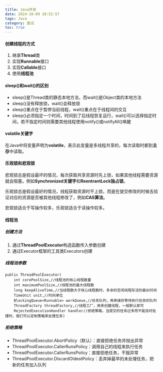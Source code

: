 ```yaml
---
title: Java并发
date: 2024-10-09 10:52:57
tags: Java
category: 面试
toc: true
---
```


#### 创建线程的方式

1. 继承**Thread**类
2. 实现**Runnable**接口
3. 实现**Callable**接口
4. 使用**线程池**

#### sleep()和wait()的区别

* sleep()是Thread类的静态本地方法，而wait()是Object类的本地方法
* sleep()没有释放锁，wait()会释放锁
* sleep()重点在于暂停当前线程，wait()重点在于线程间的交互
* sleep()必须指定一个时间，时间到了后线程恢复运行，wait()可以选择指定时间，若不指定时间则需要其他线程使用notify()或notifyAll()唤醒

#### volatile关键字

在Java中将变量声明为**volatile**，表示此变量是多线程共享的，每次读取时都到**主存**中读取。



#### 乐观锁和悲观锁

悲观锁总是假设最坏的情况，每次获取共享资源时先上锁，如果其他线程需要资源就会阻塞。例如**Synchronized关键字**和**ReentrantLock独占锁**。

乐观锁总是假设最好的情况，线程获取资源时不上锁，而是在提交修改的时候去验证对应的资源是否被其他线程修改了，例如**CAS算法**。

悲观锁适合于写操作较多，乐观锁适合于读操作较多。



#### 线程池

##### 创建方法

1. 通过**ThreadPoolExecutor**构造函数传入参数创建
2. 通过Executor框架的工具类Executors创建

##### 线程池参数

```
public ThreadPoolExecutor(
	int corePoolSize,//线程池的核心线程数量
    int maximumPoolSize,//线程池的最大线程数
    long keepAliveTime,//当线程数大于核心线程数时，多余的空闲线程存活的最长时间
    TimeUnit unit,//时间单位
    BlockingQueue<Runnable> workQueue,//任务队列，用来储存等待执行任务的队列
    ThreadFactory threadFactory,//线程工厂，用来创建线程，一般默认即可
    RejectedExecutionHandler handler//拒绝策略，当提交的任务过多而不能及时处理时，我们可以定制策略来处理任务) 
```



##### 拒绝策略

* ThreadPoolExecutor.AbortPolicy（默认）：直接拒绝任务并抛出异常
* ThreadPoolExecutor.CallerRunsPolicy：调用自己的线程来执行任务
* ThreadPoolExecutor.CallerRunsPolicy：直接拒绝任务，不报异常
* ThreadPoolExecutor.DiscardOldestPolicy：丢弃掉最早的未处理任务，把新的任务加入队列
